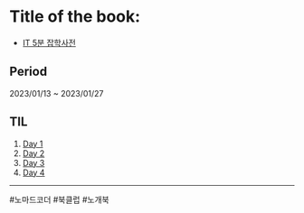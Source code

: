 # Title of the book: 

- <a href="http://www.yes24.com/Product/Goods/113752474" target="_blank" rel="noopener noreferrer">IT 5분 잡학사전</a>

## Period

2023/01/13 ~ 2023/01/27 

## TIL

1. <a href="./Day1" target="_blank" rel="noopener noreferrer">Day 1</a>
2. <a href="./Day2" target="_blank" rel="noopener noreferrer">Day 2</a>
3. <a href="./Day3" target="_blank" rel="noopener noreferrer">Day 3</a>
4. <a href="./Day4" target="_blank" rel="noopener noreferrer">Day 4</a>



<hr>

 #노마드코더 #북클럽 #노개북